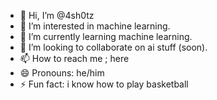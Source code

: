 - 👋 Hi, I’m @4sh0tz
- 👀 I’m interested in machine learning.
- 🌱 I’m currently learning machine learning.
- 💞️ I’m looking to collaborate on ai stuff (soon).
- 📫 How to reach me ; here
- 😄 Pronouns: he/him
- ⚡ Fun fact: i know how to play basketball

<!---
4sh0tz/4sh0tz is a ✨ special ✨ repository because its `README.md` (this file) appears on your GitHub profile.
You can click the Preview link to take a look at your changes.
--->
